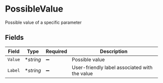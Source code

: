 # PossibleValue

Possible value of a specific parameter


## Fields

| Field                                         | Type                                          | Required                                      | Description                                   |
| --------------------------------------------- | --------------------------------------------- | --------------------------------------------- | --------------------------------------------- |
| `Value`                                       | **string*                                     | :heavy_minus_sign:                            | Possible value                                |
| `Label`                                       | **string*                                     | :heavy_minus_sign:                            | User-friendly label associated with the value |